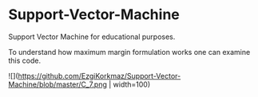 # Support-Vector-Machine
Support Vector Machine for educational purposes.

To understand how maximum margin formulation works one can examine this code.

![](https://github.com/EzgiKorkmaz/Support-Vector-Machine/blob/master/C_7.png | width=100)
